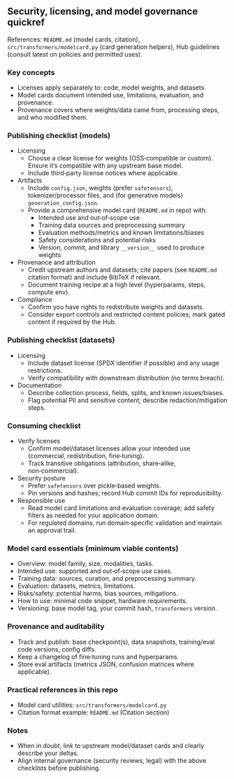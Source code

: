 ## Security, licensing, and model governance quickref

References: `README.md` (model cards, citation), `src/transformers/modelcard.py` (card generation helpers), Hub guidelines (consult latest on policies and permitted uses).

### Key concepts
- Licenses apply separately to: code, model weights, and datasets.
- Model cards document intended use, limitations, evaluation, and provenance.
- Provenance covers where weights/data came from, processing steps, and who modified them.

### Publishing checklist (models)
- Licensing
  - Choose a clear license for weights (OSS‑compatible or custom). Ensure it’s compatible with any upstream base model.
  - Include third‑party license notices where applicable.
- Artifacts
  - Include `config.json`, weights (prefer `safetensors`), tokenizer/processor files, and (for generative models) `generation_config.json`.
  - Provide a comprehensive model card (`README.md` in repo) with:
    - Intended use and out‑of‑scope use
    - Training data sources and preprocessing summary
    - Evaluation methods/metrics and known limitations/biases
    - Safety considerations and potential risks
    - Version, commit, and library `__version__` used to produce weights
- Provenance and attribution
  - Credit upstream authors and datasets; cite papers (see `README.md` citation format) and include BibTeX if relevant.
  - Document training recipe at a high level (hyperparams, steps, compute env). 
- Compliance
  - Confirm you have rights to redistribute weights and datasets.
  - Consider export controls and restricted content policies; mark gated content if required by the Hub.

### Publishing checklist (datasets)
- Licensing
  - Include dataset license (SPDX identifier if possible) and any usage restrictions.
  - Verify compatibility with downstream distribution (no terms breach).
- Documentation
  - Describe collection process, fields, splits, and known issues/biases.
  - Flag potential PII and sensitive content; describe redaction/mitigation steps.

### Consuming checklist
- Verify licenses
  - Confirm model/dataset licenses allow your intended use (commercial, redistribution, fine‑tuning).
  - Track transitive obligations (attribution, share‑alike, non‑commercial).
- Security posture
  - Prefer `safetensors` over pickle‑based weights.
  - Pin versions and hashes; record Hub commit IDs for reproducibility.
- Responsible use
  - Read model card limitations and evaluation coverage; add safety filters as needed for your application domain.
  - For regulated domains, run domain‑specific validation and maintain an approval trail.

### Model card essentials (minimum viable contents)
- Overview: model family, size, modalities, tasks.
- Intended use: supported and out‑of‑scope use cases.
- Training data: sources, curation, and preprocessing summary.
- Evaluation: datasets, metrics, limitations.
- Risks/safety: potential harms, bias sources, mitigations.
- How to use: minimal code snippet, hardware requirements.
- Versioning: base model tag, your commit hash, `transformers` version.

### Provenance and auditability
- Track and publish: base checkpoint(s), data snapshots, training/eval code versions, config diffs.
- Keep a changelog of fine‑tuning runs and hyperparams.
- Store eval artifacts (metrics JSON, confusion matrices where applicable).

### Practical references in this repo
- Model card utilities: `src/transformers/modelcard.py`
- Citation format example: `README.md` (Citation section)

### Notes
- When in doubt, link to upstream model/dataset cards and clearly describe your deltas.
- Align internal governance (security reviews, legal) with the above checklists before publishing.

